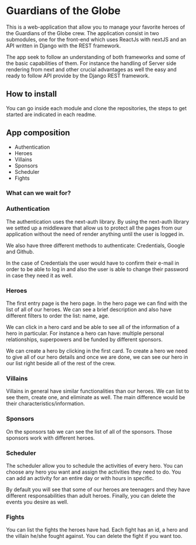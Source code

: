 # Guardians of the Globe

This is a web-application that allow you to manage your favorite heroes of the Guardians of the Globe crew.
The application consist in two submodules, one for the front-end which uses ReactJs with nextJS and an API written in Django with the REST framework.

The app seek to follow an understanding of both frameworks and some of the basic capabilities of them. For instance the handling of Server side rendering from next and other crucial advantages as well the easy and ready to follow API provide by the Django REST framework.

## How to install
You can go inside each module and clone the repositories, the steps to get started are indicated in each readme.

## App composition
* Authentication
* Heroes 
* Villains
* Sponsors
* Scheduler
* Fights

### What can we wait for?

### Authentication
The authentication uses the next-auth library. By using the next-auth library we setted up a middleware that allow us to protect all the pages from our application without the need of render anything until the user is logged in.

We also have three different methods to authenticate: Credentials, Google and Github.

In the case of Credentials the user would have to confirm their e-mail in order to be able to log in and also the user is able to change their password in case they need it as well.

### Heroes
The first entry page is the hero page. In the hero page we can find with the list of all of our heroes. We can see a brief description and also have different filters to order the list: name, age. 

We can click in a hero card and be able to see all of the information of a hero in particular. For instance a hero can have: multiple personal relationships, superpowers and be funded by different sponsors.

We can create a hero by clicking in the first card. To create a hero we need to give all of our hero details and once we are done, we can see our hero in our list right beside all of the rest of the crew.

### Villains
Villains in general have similar functionalities than our heroes. We can list to see them, create one, and eliminate as well. The main difference would be their characteristics/information.

### Sponsors
On the sponsors tab we can see the list of all of the sponsors. Those sponsors work with different heroes.

### Scheduler
The scheduler allow you to schedule the activities of every hero. You can choose any hero you want and assign the activities they need to do. You can add an activity for an entire day or with hours in specific.

By default you will see that some of our heroes are teenagers and they have different responsabilities than adult heroes. Finally, you can delete the events you desire as well.

### Fights
You can list the fights the heroes have had. Each fight has an id, a hero and the villain he/she fought against. You can delete the fight if you want too.





